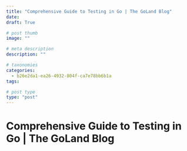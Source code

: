 ```yaml
---
title: "Comprehensive Guide to Testing in Go | The GoLand Blog"
date: 
draft: True

# post thumb
image: ""

# meta description
description: ""

# taxonomies
categories:
  - b26e2da1-ea26-4932-804f-ca7e78bb6b1a
tags:

# post type
type: "post"
---
```


# Comprehensive Guide to Testing in Go | The GoLand Blog